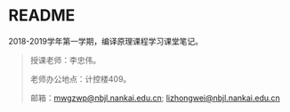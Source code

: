 # README

2018-2019学年第一学期，编译原理课程学习课堂笔记。

> 授课老师：李忠伟。
>
> 老师办公地点：计控楼409。
>
> 邮箱：mwgzwp@nbjl.nankai.edu.cn; lizhongwei@nbjl.nankai.edu.cn
